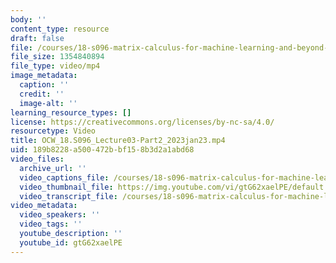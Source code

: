 ```yaml
---
body: ''
content_type: resource
draft: false
file: /courses/18-s096-matrix-calculus-for-machine-learning-and-beyond-january-iap-2023/ocw_18s096_lecture03-part2_2023jan23_360p_16_9.mp4
file_size: 1354840894
file_type: video/mp4
image_metadata:
  caption: ''
  credit: ''
  image-alt: ''
learning_resource_types: []
license: https://creativecommons.org/licenses/by-nc-sa/4.0/
resourcetype: Video
title: OCW_18.S096_Lecture03-Part2_2023jan23.mp4
uid: 189b8228-a500-472b-bf15-8b3d2a1abd68
video_files:
  archive_url: ''
  video_captions_file: /courses/18-s096-matrix-calculus-for-machine-learning-and-beyond-january-iap-2023/1_XDieLWJP4p5DE7UXiXwBipmXi0ACNg8_transcript.webvtt
  video_thumbnail_file: https://img.youtube.com/vi/gtG62xaelPE/default.jpg
  video_transcript_file: /courses/18-s096-matrix-calculus-for-machine-learning-and-beyond-january-iap-2023/1_XDieLWJP4p5DE7UXiXwBipmXi0ACNg8_transcript.pdf
video_metadata:
  video_speakers: ''
  video_tags: ''
  youtube_description: ''
  youtube_id: gtG62xaelPE
---
```

